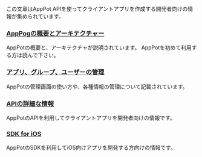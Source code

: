 この文章はAppPot APIを使ってクライアントアプリを作成する開発者向けの情報が集められています。


### [AppPogの概要とアーキテクチャー](./arch.md)

AppPotの概要と、アーキテクチャが説明されています。
AppPotを初めて利用する方は読んで下さい。

### [アプリ、グループ、ユーザーの管理](./admin.md)

AppPotの管理画面の使い方や、各種情報の管理について記載されています。


### [APIの詳細な情報](./API_detail.md)

AppPotのAPIを利用してクライアントアプリを開発者向けの情報です。


### [SDK for iOS](./iOS_SDK.md)
AppPotのSDKを利用してiOS向けアプリを開発する方向けの情報です。




